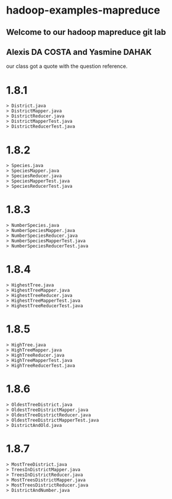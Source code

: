 # hadoop-examples-mapreduce  
  
## Welcome to our hadoop mapreduce git lab  
## Alexis DA COSTA and Yasmine DAHAK  
 
 our class got a quote with the question reference.  
  
# 1.8.1   
  ```  
> District.java   
> DistrictMapper.java    
> DistrictReducer.java    
> DistrictMapperTest.java    
> DistrictReducerTest.java    
  ```   
    
# 1.8.2    
  ```   
> Species.java    
> SpeciesMapper.java    
> SpeciesReducer.java    
> SpeciesMapperTest.java    
> SpeciesReducerTest.java    
  ```   
   
# 1.8.3   
  ```   
> NumberSpecies.java    
> NumberSpeciesMapper.java    
> NumberSpeciesReducer.java    
> NumberSpeciesMapperTest.java    
> NumberSpeciesReducerTest.java    
  ```   
   
# 1.8.4    
  ```   
> HighestTree.java    
> HighestTreeMapper.java    
> HighestTreeReducer.java    
> HighestTreeMapperTest.java    
> HighestTreeReducerTest.java    
  ```   
   
# 1.8.5   
  ```   
> HighTree.java    
> HighTreeMapper.java    
> HighTreeReducer.java    
> HighTreeMapperTest.java    
> HighTreeReducerTest.java    
  ```   
   
# 1.8.6   
  ```   
> OldestTreeDistrict.java    
> OldestTreeDistrictMapper.java    
> OldestTreeDistrictReducer.java    
> OldestTreeDistrictMapperTest.java    
> DistrictAndOld.java   
  ```   
   
# 1.8.7   
  ```   
> MostTreeDistrict.java    
> TreesInDistrictMapper.java    
> TreesInDistrictReducer.java    
> MostTreesDistrictMapper.java    
> MostTreesDistrictReducer.java    
> DistrictAndNumber.java    
  ```   
